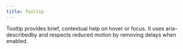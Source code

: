 ```yaml
---
title: Tooltip
---
```


Tooltip provides brief, contextual help on hover or focus. It uses aria-describedby and respects reduced motion by removing delays when enabled.

